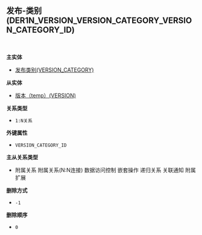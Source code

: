 ## 发布-类别(DER1N_VERSION_VERSION_CATEGORY_VERSION_CATEGORY_ID) <!-- {docsify-ignore-all} -->



<br>
<p class="panel-title"><b>主实体</b></p>

* [发布类别(VERSION_CATEGORY)](module/ProjMgmt/Version_category)

<p class="panel-title"><b>从实体</b></p>

* [版本（temp）(VERSION)](module/ProjMgmt/Version)

<p class="panel-title"><b>关系类型</b></p>

* `1:N关系`

<p class="panel-title"><b>外键属性</b></p>

* `VERSION_CATEGORY_ID`

<p class="panel-title"><b>主从关系类型</b></p>

* <i class="fa fa-square"/></i> 附属关系 <i class="fa fa-square"/></i> 附属关系(N:N连接) <i class="fa fa-square"/></i> 数据访问控制 <i class="fa fa-square"/></i> 嵌套操作 <i class="fa fa-square"/></i> 递归关系 <i class="fa fa-square"/></i> 关联通知 <i class="fa fa-square"/></i> 附属扩展

<p class="panel-title"><b>删除方式</b></p>

* `-1`

<p class="panel-title"><b>删除顺序</b></p>

* `0`
